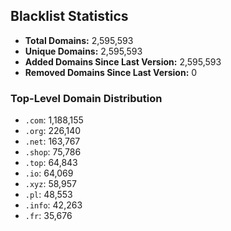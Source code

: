 ## Blacklist Statistics

- **Total Domains:** 2,595,593
- **Unique Domains:** 2,595,593
- **Added Domains Since Last Version:** 2,595,593
- **Removed Domains Since Last Version:** 0

### Top-Level Domain Distribution

-  `.com`: 1,188,155
-  `.org`: 226,140
-  `.net`: 163,767
-  `.shop`: 75,786
-  `.top`: 64,843
-  `.io`: 64,069
-  `.xyz`: 58,957
-  `.pl`: 48,553
-  `.info`: 42,263
-  `.fr`: 35,676
